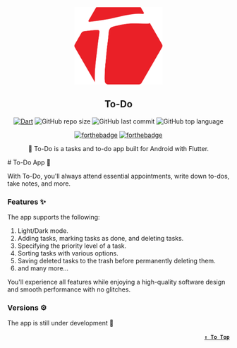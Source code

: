 <div align="center">

<img src="https://github.com/Hossam-Sayed/fancy-todo-app/blob/master/to_do_logo.svg" width="200"/>

## To-Do

[![Dart](https://github.com/Hossam-Sayed/fancy-todo-app/actions/workflows/dart.yml/badge.svg)](https://github.com/Hossam-Sayed/fancy-todo-app/actions/workflows/dart.yml) ![GitHub repo size](https://img.shields.io/github/repo-size/Hossam-Sayed/fancy-todo-app) ![GitHub last commit](https://img.shields.io/github/last-commit/Hossam-Sayed/fancy-todo-app) ![GitHub top language](https://img.shields.io/github/languages/top/Hossam-Sayed/fancy-todo-app)

[![forthebadge](https://forthebadge.com/images/badges/built-with-love.svg)](https://forthebadge.com) [![forthebadge](https://forthebadge.com/images/badges/built-for-android.svg)](https://forthebadge.com)

📝 To-Do is a tasks and to-do app built for Android with Flutter.
</div>
<!-- 
<div align=right>

**[`↑ To Top`](#top)**
</div>
-->
# To-Do App 📝

With To-Do, you'll always attend essential appointments, write down to-dos, take notes, and more.

### Features :sparkles:

The app supports the following:
1. Light/Dark mode.
2. Adding tasks, marking tasks as done, and deleting tasks.
3. Specifying the priority level of a task.
4. Sorting tasks with various options.
5. Saving deleted tasks to the trash before permanently deleting them.
6. and many more...

You'll experience all features while enjoying a high-quality software design and smooth performance with no glitches.
  
### Versions ⚙

The app is still under development 🚧

<div align=right>

**[`↑ To Top`](#top)**
</div>
